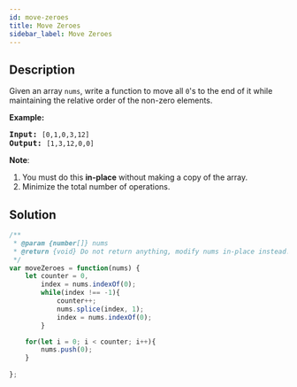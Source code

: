 ```yaml
---
id: move-zeroes
title: Move Zeroes
sidebar_label: Move Zeroes
---
```

## Description
<div class="description">
<p>Given an array <code>nums</code>, write a function to move all <code>0</code>&#39;s to the end of it while maintaining the relative order of the non-zero elements.</p>

<p><b>Example:</b></p>

<pre>
<b>Input:</b> <code>[0,1,0,3,12]</code>
<b>Output:</b> <code>[1,3,12,0,0]</code></pre>

<p><b>Note</b>:</p>

<ol>
	<li>You must do this <b>in-place</b> without making a copy of the array.</li>
	<li>Minimize the total number of operations.</li>
</ol>
</div>

## Solution
```javascript
/**
 * @param {number[]} nums
 * @return {void} Do not return anything, modify nums in-place instead.
 */
var moveZeroes = function(nums) {
    let counter = 0,
        index = nums.indexOf(0);
        while(index !== -1){
            counter++;
            nums.splice(index, 1);
            index = nums.indexOf(0);
        }

    for(let i = 0; i < counter; i++){
        nums.push(0);
    }    
    
};
```